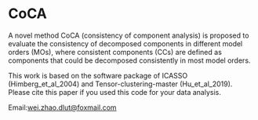 # CoCA
 A novel method CoCA (consistency of component analysis) is proposed to evaluate the consistency of decomposed components 
 in different model orders (MOs), where consistent components (CCs) are defined as components that could be decomposed 
 consistently in most model orders.
 
 This work is based on the software package of ICASSO (Himberg_et_al_2004) and Tensor-clustering-master (Hu_et_al_2019).
 Please cite this paper if you used this code for your data analysis.
 
 Email:wei.zhao.dlut@foxmail.com
 
